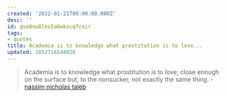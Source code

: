 ```yaml
---
created: '2022-01-21T00:00:00.000Z'
desc: ''
id: gvo8no8les5a6wkocq7ceir
tags:
- quotes
title: Academia is to knowledge what prostitution is to love...
updated: 1652716548026
---
```

   
> Academia is to knowledge what prostitution is to love; close enough on the surface but, to the nonsucker, not exactly the same thing. - [nassim nicholas taleb](../../resources/people/nassim%20nicholas%20taleb.md)